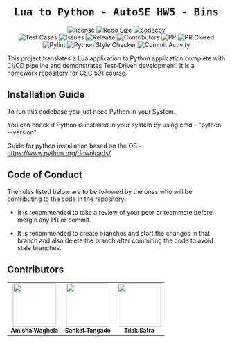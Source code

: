  <div align="center">

 
 # `Lua to Python - AutoSE HW5 - Bins`

![license](https://img.shields.io/github/license/amisha-w/AutoSE-HW5-Bins)
![Repo Size](https://img.shields.io/github/repo-size/amisha-w/AutoSE-HW5-Bins)
[![codecov](https://codecov.io/gh/amisha-w/AutoSE-HW5-Bins/branch/main/graph/badge.svg?token=)](https://codecov.io/gh/amisha-w/AutoSE-HW5-Bins)<br/>
![Test Cases](https://img.shields.io/github/actions/workflow/status/amisha-w/AutoSE-HW5-Bins/tests.yml?label=Test%20Cases)
![Issues](https://img.shields.io/github/issues-closed-raw/amisha-w/AutoSE-HW5-Bins?color=yellow)
![Release](https://img.shields.io/github/v/release/amisha-w/AutoSE-HW5-Bins?color=green)
![Contributors](https://img.shields.io/github/contributors/amisha-w/AutoSE-HW5-Bins?color=cyan)
![PR](https://img.shields.io/github/issues-pr/amisha-w/AutoSE-HW5-Bins?color=red)
![PR Closed](https://img.shields.io/github/issues-pr-closed-raw/amisha-w/AutoSE-HW5-Bins?color=red)
![Pylint](https://img.shields.io/github/actions/workflow/status/amisha-w/AutoSE-HW5-Bins/pylint.yml?label=PyLint)
![Python Style Checker](https://img.shields.io/github/actions/workflow/status/amisha-w/AutoSE-HW5-Bins/style_checker.yml?label=Python%20Style%20Checker)
![Commit Activity](https://img.shields.io/github/commit-activity/w/amisha-w/AutoSE-HW5-Bins?color=blue)

</div>
This project translates a Lua application to Python application complete with CI/CD pipeline and demonstrates Test-Driven development. It is a homework repository for CSC 591 course. 

## Installation Guide

To run this codebase you just need Python in your System.

You can check if Python is installed in your system by using cmd - "python --version"

Guide for python installation based on the OS - https://www.python.org/downloads/

## Code of Conduct

The rules listed below are to be followed by the ones who will be contributing to the code in the repository:

- It is recommended to take a review of your peer or teammate before mergin any PR or commit.

- It is recommended to create branches and start the changes in that branch and also delete the branch after commiting the code to avoid stale branches.

## Contributors
  
<table>
  <tr>
  <td align="center"><a href="https://github.com/amisha-w"><img src="https://avatars.githubusercontent.com/amisha-w" width="100px;" alt=""/><br /><sub><b>Amisha Waghela</b></sub></a></td>
  <td align="center"><a href="https://github.com/sankettangade"><img src="https://avatars.githubusercontent.com/sankettangade" width="100px;" alt=""/><br /><sub><b>Sanket Tangade</b></sub></a></td>
  <td align="center"><a href="https://github.com/tilaksatra"><img src="https://avatars.githubusercontent.com/tilaksatra" width="100px;" alt=""/><br /><sub><b>Tilak Satra</b></sub></a></td>
  </tr>
</table>


